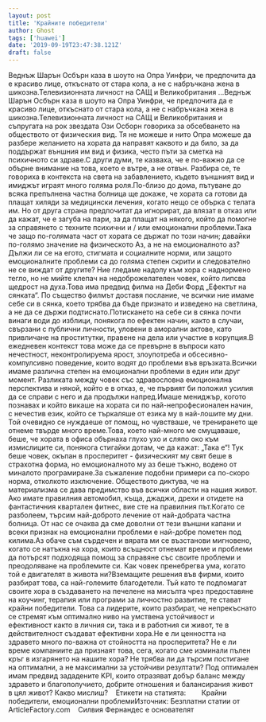 ```yaml
---
layout: post
title: 'Крайните победители'
author: Ghost
tags: ['huawei']
date: '2019-09-19T23:47:38.121Z'
draft: false
---
```


Веднъж Шарън Осбърн каза в шоуто на Опра Уинфри, че предпочита да е красиво лице, откъснато от стара кола, а не с набръчкана жена в шикозна.Телевизионната личност на САЩ и Великобритания ...Веднъж Шарън Осбърн каза в шоуто на Опра Уинфри, че предпочита да е красиво лице, откъснато от стара кола, а не с набръчкана жена в шикозна.Телевизионната личност на САЩ и Великобритания и съпругата на рок звездата Ози Осборн говориха за обсебването на обществото от физическия вид. Тя не можеше и нито Опра можеше да разбере желанието на хората да направят каквото и да било, за да поддържат външния им вид и физика, често пъти за сметка на психичното си здраве.С други думи, те казваха, че е по-важно да се обърне внимание на това, което е вътре, а не отвън. Разбира се, те говориха в контекста на света на забавлението, където външният вид и имиджът играят много голяма роля.По-близо до дома, пътуване до всяка препълнена частна болница ще докаже, че хората са готови да плащат хиляди за медицински лечения, когато нещо се обърка с телата им. Но от друга страна предпочитат да игнорират, да влязат в отказ или да кажат, че е загуба на пари, за да плащат на някого, който да помогне за справянето с техните психични и / или емоционални проблеми.Така че защо по-голямата част от хората се държат по този начин; давайки по-голямо значение на физическото Аз, а не на емоционалното аз? Дължи ли се на егото, стигмата и социалните норми, или защото емоционалните проблеми са до голяма степен скрити и следователно не се виждат от другите? Ние гледаме надолу към хора с наднормено тегло, но не мийте клепач на недоброжелателен човек, който липсва щедрост на духа.Това има предвид филма на Деби Форд „Ефектът на сянката“. По същество филмът доставя послание, че всички ние имаме себе си в сянка, което трябва да бъде признато и изведено на светлина, а не да се държи подтиснато.Потискането на себе си в сянка почти винаги води до изблици, понякога по ефектен начин, както в случаи, свързани с публични личности, уловени в аморални актове, като привличане на проститутки, правене на дела или участие в корупция.В ежедневен контекст това може да се превърне в въпроси като нечестност, неконтролируема ярост, злоупотреба и обсесивно-компулсивно поведение, които водят до проблеми във връзката.Всички имаме различна степен на емоционални проблеми в един или друг момент. Разликата между човек със здравословна емоционална перспектива и някой, който е в отказ, е, че първият би положил усилия да се справи с него и да продължи напред.Имаше мениджър, когото познавах и който викаше на хората си по най-непрофесионален начин, с нечестив език, който се търкаляше от езика му в най-лошите му дни. Той очевидно се нуждаеше от помощ, но чувстваше, че тренирането ще отнеме твърде много време.Това, което най-много ме смущаваше, беше, че хората в офиса обърнаха глухо ухо и сляпо око към измислиците си, понякога стигайки дотам, че да кажат: „Така е“! Тук беше човек, окъпан в просперитет - физическият му свят беше в страхотна форма, но емоционалното му аз беше тъжно, водено от миналото програмиране.За съжаление подобни примери са по-скоро норма, отколкото изключение. Обществото диктува, че на материализма се дава предимство във всички области на нашия живот. Ако имате правилния автомобил, къща, джаджи, дрехи и отидете на фантастичния квартален фитнес, вие сте на правилния път.Когато се разболеем, търсим най-доброто лечение от най-добрата частна болница. От нас се очаква да сме доволни от тези външни капани и всеки признак на емоционални проблеми е най-добре пометен под килима.Аз обаче съм сърдечен и вярата ми се възстанови мигновено, когато се натъкна на хора, които всъщност отнемат време и проблеми да потърсят подходяща помощ за справяне със своите проблеми и преодоляване на проблемите си. Как човек пренебрегва ума, когато той е двигателят в живота ни?Вземащите решения във фирми, които разбират това, са най-големите благодетели. Тъй като те подпомагат своите хора в създаването на печелене на мисълта чрез предоставяне на коучинг, терапия или програми за личностно развитие, те стават крайни победители. Това са лидерите, които разбират, че непрекъснато се стремят към оптимално ниво на умствена устойчивост и ефективност както в личния си, така и в работния си живот, те в действителност създават ефективни хора.Не е ли ценността на здравето много по-важна от стойността на просперитета? Не е ли време компаниите да признаят това, сега, когато сме изминали пълен кръг в изгарянето на нашите хора? Не трябва ли да търсим постигане на оптимални, а не максимални за устойчиви резултати? Под оптимален имам предвид зададените KPI, които отразяват добър баланс между здравето и благополучието, добрите отношения и балансирания живот в цял живот? Какво мислиш?    Етикети на статията:        Крайни победители, емоционални проблемиИзточник: Безплатни статии от ArticleFactory.com    Силвия Фернандес е основателят
